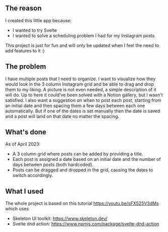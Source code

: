 ## The reason
I created this little app because:
- I wanted to try Svelte
- I wanted to solve a scheduling problem I had for my Instagram posts

This project is just for fun and will only be updated when I feel the need to add features to it :)

## The problem
I have multiple posts that I need to organize. I want to visualize how they would look in the 3 column Instagram grid and be able to drag and drop them to my liking. A picture is not even needed, a simple description of it will do. Up to here it could've been solved with a Notion gallery, but I wasn't satisfied. I also want a suggestion on when to post each post, starting from an initial date and then spacing them a few days between each one automatically. But if one of the dates is set manually then the date is saved and a post will land on that date no matter the spacing.

## What's done
As of April 2023:
- A 3 column grid where posts can be added by providing a title.
- Each post is assigned a date based on an initial date and the number of days between posts (both hardcoded).
- Posts can be dragged and dropped in the grid, causing the dates to switch accordingly.

## What I used
The whole project is based on this tutorial https://youtu.be/sFX525V3dMs which uses
- Skeleton UI toolkit: https://www.skeleton.dev/
- Svelte dnd action: https://www.npmjs.com/package/svelte-dnd-action
